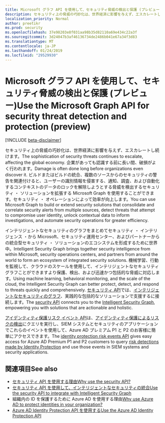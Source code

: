 ```yaml
---
title: Microsoft グラフ API を使用して、セキュリティ脅威の検出と保護 (プレビュー)
description: セキュリティ上の脅威の巧妙化は、世界経済に影響を与えず、エスカレートし続けます。 企業があっても認識する前に長い間、破損がよく行われます。 ビルドまたはビルドの統合、複数のソースからのセキュリティの警告を関連付けると、ユーザーの識別情報を侵害する、通知、調査、および自動化するコンテキストのデータのロックを解除しようとする脅威を検出するセキュリティ ・ ソリューションを拡張する Microsoft Graph を使用することができます。セキュリティ ・ オペレーションによって効率が向上します。
localization_priority: Normal
author: preetikr
ms.prod: security
ms.openlocfilehash: 37e98203e8f031aa98b35d82110a69e434c22a3f
ms.sourcegitcommit: 3d24047b3af46136734de2486b041e67a34f3d83
ms.translationtype: MT
ms.contentlocale: ja-JP
ms.lasthandoff: 01/24/2019
ms.locfileid: "29529930"
---
```

# <a name="use-the-microsoft-graph-api-for-security-threat-detection-and-protection-preview"></a><span data-ttu-id="b6b8c-105">Microsoft グラフ API を使用して、セキュリティ脅威の検出と保護 (プレビュー)</span><span class="sxs-lookup"><span data-stu-id="b6b8c-105">Use the Microsoft Graph API for security threat detection and protection (preview)</span></span>

[!INCLUDE [beta-disclaimer](../../includes/beta-disclaimer.md)]

<span data-ttu-id="b6b8c-106">セキュリティ上の脅威の巧妙化は、世界経済に影響を与えず、エスカレートし続けます。</span><span class="sxs-lookup"><span data-stu-id="b6b8c-106">The sophistication of security threats continues to escalate, affecting the global economy.</span></span> <span data-ttu-id="b6b8c-107">企業があっても認識する前に長い間、破損がよく行われます。</span><span class="sxs-lookup"><span data-stu-id="b6b8c-107">Damage is often done long before organizations even discover it.</span></span> <span data-ttu-id="b6b8c-108">ビルドまたはビルドの統合、複数のソースからのセキュリティの警告を関連付けると、ユーザーの識別情報を侵害する、通知、調査、および自動化するコンテキストのデータのロックを解除しようとする脅威を検出するセキュリティ ・ ソリューションを拡張する Microsoft Graph を使用することができます。セキュリティ ・ オペレーションによって効率が向上します。</span><span class="sxs-lookup"><span data-stu-id="b6b8c-108">You can use Microsoft Graph to build or extend security solutions that consolidate and correlate security alerts from multiple sources, detect threats that attempt to compromise user identity, unlock contextual data to inform investigations, and automate security operations for greater efficiency.</span></span>

<span data-ttu-id="b6b8c-109">インテリジェントなセキュリティのグラフをまとめてセキュリティ ・ インテリジェンス ・から Microsoft、セキュリティ運用センター、およびパートナーからの統合型セキュリティ ・ ソリューションのエコシステムを形成するために世界中。</span><span class="sxs-lookup"><span data-stu-id="b6b8c-109">Intelligent Security Graph brings together security intelligence from within Microsoft, security operations centers, and partners from around the world to form an ecosystem of integrated security solutions.</span></span> <span data-ttu-id="b6b8c-110">機械学習、行動を監視して、クラウドのスケールを使用して、インテリジェントなセキュリティ グラフことができますより保護、検出、および迅速かつ包括的な脅威に対応します。</span><span class="sxs-lookup"><span data-stu-id="b6b8c-110">Using machine learning, behavioral monitoring, and the scale of the cloud, the Intelligent Security Graph can better protect, detect, and respond to threats quickly and comprehensively.</span></span> <span data-ttu-id="b6b8c-111">[セキュリティ API](security-api-overview.md)では、[インテリジェントなセキュリティのグラフ](https://www.microsoft.com/en-us/security/intelligence-security-api)、実践的な包括的なソリューションで支援するに接続します。</span><span class="sxs-lookup"><span data-stu-id="b6b8c-111">The [security API](security-api-overview.md) connects you to the [Intelligent Security Graph](https://www.microsoft.com/en-us/security/intelligence-security-api), empowering you with solutions that are actionable and holistic.</span></span>

<span data-ttu-id="b6b8c-112">[アイデンティティ保護リスク イベント API](identityprotection-root.md)は、[アイデンティティ保護によるリスクの検出](https://docs.microsoft.com/en-us/azure/active-directory/active-directory-identityprotection-graph-getting-started)にクエリを実行し、SIEM システムとセキュリティのアプリケーションでこれらのイベントを使用して、Azure AD プレミアム P1 と P2 のお客様に簡単にアクセスできます。</span><span class="sxs-lookup"><span data-stu-id="b6b8c-112">The [identity protection risk events API](identityprotection-root.md) gives easy access for Azure AD Premium P1 and P2 customers to query [risk detections made by Identity Protection](https://docs.microsoft.com/en-us/azure/active-directory/active-directory-identityprotection-graph-getting-started) and use those events in SIEM systems and security applications.</span></span>

## <a name="see-also"></a><span data-ttu-id="b6b8c-113">関連項目</span><span class="sxs-lookup"><span data-stu-id="b6b8c-113">See also</span></span>

- [<span data-ttu-id="b6b8c-114">セキュリティ API を使用する理由</span><span class="sxs-lookup"><span data-stu-id="b6b8c-114">Why use the security API?</span></span>](/graph/security-concept-overview#why-use-the-security-api-and-connect-with-microsoft-intelligent-security-graph)
- [<span data-ttu-id="b6b8c-115">セキュリティ API を使用して、インテリジェントなセキュリティの統合</span><span class="sxs-lookup"><span data-stu-id="b6b8c-115">Use the security API to integrate with Intelligent Security Graph</span></span>](security-api-overview.md)
- <span data-ttu-id="b6b8c-116">組織内の ID を保護するために Azure AD を使用する理由</span><span class="sxs-lookup"><span data-stu-id="b6b8c-116">[Why use Azure AD to protect identities in your organization?](/graph/security-concept-overview#why-use-azure-ad-to-protect-identities-in-your-organization)</span></span>
- [<span data-ttu-id="b6b8c-117">Azure AD Identity Protection API を使用する</span><span class="sxs-lookup"><span data-stu-id="b6b8c-117">Use the Azure AD Identity Protection API</span></span>](identityprotection-root.md)
<!--
{
  "type": "#page.annotation",
  "suppressions": [
    "Error: /api-reference/beta/resources/security-reference-overview.md:\r\n      Exception processing links.\r\n    System.ArgumentException: Link Definition was null. Link text: !INCLUDE [beta-disclaimer](../../includes/beta-disclaimer.md)\r\n      at ApiDoctor.Validation.DocFile.get_LinkDestinations()\r\n      at ApiDoctor.Validation.DocSet.ValidateLinks(Boolean includeWarnings, String[] relativePathForFiles, IssueLogger issues, Boolean requireFilenameCaseMatch, Boolean printOrphanedFiles)"
  ]
}
-->
